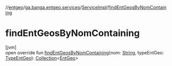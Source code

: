 //[entgeo](../../../index.md)/[ga.banga.entgeo.services](../index.md)/[ServiceImpl](index.md)/[findEntGeosByNomContaining](find-ent-geos-by-nom-containing.md)

# findEntGeosByNomContaining

[jvm]\
open override fun [findEntGeosByNomContaining](find-ent-geos-by-nom-containing.md)(nom: [String](https://kotlinlang.org/api/latest/jvm/stdlib/kotlin/-string/index.html), typeEntGeo: [TypeEntGeo](../../ga.banga.entgeo.domain.entities/-type-ent-geo/index.md)): [Collection](https://kotlinlang.org/api/latest/jvm/stdlib/kotlin.collections/-collection/index.html)&lt;[EntGeo](../../ga.banga.entgeo.domain.entities/-ent-geo/index.md)&gt;
